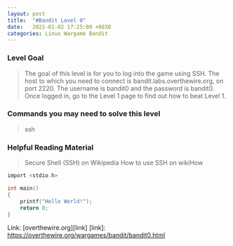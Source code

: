 ```yaml
---
layout: post
title:  "#Bandit Level 0"
date:   2021-01-02 17:25:00 +0830
categories: Linux Wargame Bandit
---
```

### Level Goal

>The goal of this level is for you to log into the game using SSH. The host to which you need to connect is bandit.labs.overthewire.org, on port 2220. The username is bandit0 and the password is bandit0. Once logged in, go to the Level 1 page to find out how to beat Level 1.

### Commands you may need to solve this level

>ssh

### Helpful Reading Material

>Secure Shell (SSH) on Wikipedia
>How to use SSH on wikiHow

```c
import <stdio.h>

int main()
{
    printf("Hello World!");
    return 0;
}
```
Link: [overthewire.org][link]
[link]: https://overthewire.org/wargames/bandit/bandit0.html
